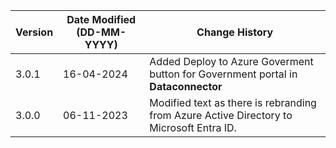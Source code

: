 | **Version** | **Date Modified (DD-MM-YYYY)** | **Change History**                                                        |
|-------------|--------------------------------|---------------------------------------------------------------------------|
| 3.0.1       | 16-04-2024                     | Added Deploy to Azure Goverment button for Government portal in **Dataconnector** |
| 3.0.0       | 06-11-2023                     | Modified text as there is rebranding from Azure Active Directory to Microsoft Entra ID.  |  
         
                                                                                                                 
